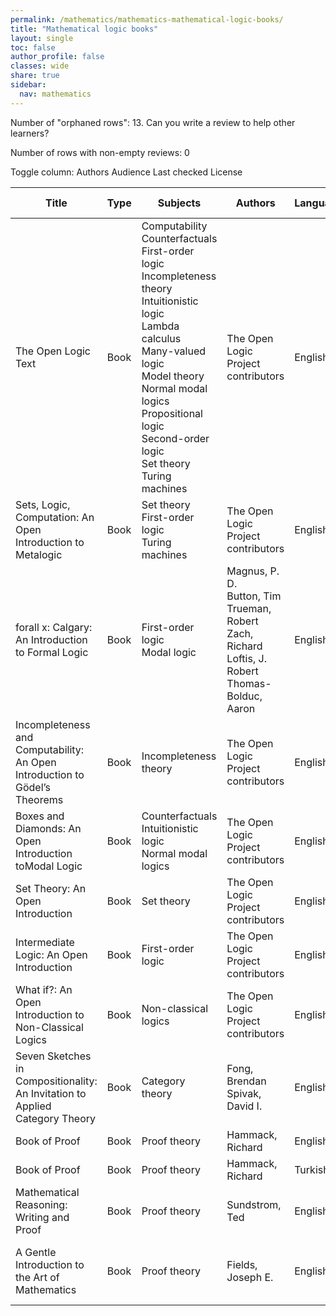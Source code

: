 ```yaml
---
permalink: /mathematics/mathematics-mathematical-logic-books/
title: "Mathematical logic books"
layout: single
toc: false
author_profile: false
classes: wide
share: true
sidebar:
  nav: mathematics
---
```


Number of "orphaned rows": 13. Can you write a review to help other learners?

Number of rows with non-empty reviews: 0

<div class="table_cols_toggles">
Toggle column: <a class="toggle-vis btn btn--danger" data-column="3">Authors</a> <a class="toggle-vis btn btn--danger" data-column="5">Audience</a> <a class="toggle-vis btn btn--danger" data-column="8">Last checked</a> <a class="toggle-vis btn btn--danger" data-column="9">License</a>
</div>
<table class="display" style="width:100%">
<thead>
<tr>
    <th>Title</th>
    <th>Type</th>
    <th>Subjects</th>
    <th>Authors</th>
    <th>Language</th>
    <th>Audience</th>
    <th>Reviews</th>
    <th>URLs</th>
    <th>Last checked</th>
    <th>License</th>
</tr>
</thead>
<tbody>
<tr>
    <td>The Open Logic Text</td>
    <td>Book</td>
    <td>Computability<br>Counterfactuals<br>First-order logic<br>Incompleteness theory<br>Intuitionistic logic<br>Lambda calculus<br>Many-valued logic<br>Model theory<br>Normal modal logics<br>Propositional logic<br>Second-order logic<br>Set theory<br>Turing machines</td>
    <td>The Open Logic Project contributors</td>
    <td>English</td>
    <td>Undergrad</td>
    <td></td>
    <td><a href="https://builds.openlogicproject.org/open-logic-complete.pdf" target="_blank">PDF</a><br><a href="https://openlogicproject.org/" target="_blank">Site</a></td>
    <td>2023-11-19</td>
    <td>CC BY 4.0 DEED</td>
</tr>
<tr>
    <td>Sets, Logic, Computation: An Open Introduction to Metalogic</td>
    <td>Book</td>
    <td>Set theory<br>First-order logic<br>Turing machines</td>
    <td>The Open Logic Project contributors</td>
    <td>English</td>
    <td>Undergrad</td>
    <td></td>
    <td><a href="https://slc.openlogicproject.org/slc-screen.pdf" target="_blank">PDF</a><br><a href="https://slc.openlogicproject.org" target="_blank">Site</a></td>
    <td>2023-11-19</td>
    <td>CC BY 4.0 DEED</td>
</tr>
<tr>
    <td>forall x: Calgary: An Introduction to Formal Logic</td>
    <td>Book</td>
    <td>First-order logic<br>Modal logic</td>
    <td>Magnus, P. D.<br>Button, Tim<br>Trueman, Robert<br>Zach, Richard<br>Loftis, J. Robert<br>Thomas-Bolduc, Aaron</td>
    <td>English</td>
    <td>Undergrad</td>
    <td></td>
    <td><a href="https://forallx.openlogicproject.org/forallxyyc.pdf" target="_blank">PDF</a><br><a href="https://forallx.openlogicproject.org" target="_blank">Site</a></td>
    <td>2023-11-19</td>
    <td>CC BY 4.0 DEED</td>
</tr>
<tr>
    <td>Incompleteness and Computability: An Open Introduction to Gödel’s Theorems</td>
    <td>Book</td>
    <td>Incompleteness theory</td>
    <td>The Open Logic Project contributors</td>
    <td>English</td>
    <td>Undergrad</td>
    <td></td>
    <td><a href="https://ic.openlogicproject.org/ic-screen.pdf" target="_blank">PDF</a><br><a href="https://ic.openlogicproject.org" target="_blank">Site</a></td>
    <td>2023-11-19</td>
    <td>CC BY 4.0 DEED</td>
</tr>
<tr>
    <td>Boxes and Diamonds: An Open Introduction toModal Logic</td>
    <td>Book</td>
    <td>Counterfactuals<br>Intuitionistic logic<br>Normal modal logics</td>
    <td>The Open Logic Project contributors</td>
    <td>English</td>
    <td>Undergrad</td>
    <td></td>
    <td><a href="https://bd.openlogicproject.org/bd-screen.pdf" target="_blank">PDF</a><br><a href="https://bd.openlogicproject.org" target="_blank">Site</a></td>
    <td>2023-11-19</td>
    <td>CC BY 4.0 DEED</td>
</tr>
<tr>
    <td>Set Theory: An Open Introduction</td>
    <td>Book</td>
    <td>Set theory</td>
    <td>The Open Logic Project contributors</td>
    <td>English</td>
    <td>Undergrad</td>
    <td></td>
    <td><a href="https://st.openlogicproject.org/settheory-screen.pdf" target="_blank">PDF</a><br><a href="https://builds.openlogicproject.org/courses/set-theory/" target="_blank">Site</a></td>
    <td>2023-11-19</td>
    <td>CC BY 4.0 DEED</td>
</tr>
<tr>
    <td>Intermediate Logic: An Open Introduction</td>
    <td>Book</td>
    <td>First-order logic</td>
    <td>The Open Logic Project contributors</td>
    <td>English</td>
    <td>Undergrad</td>
    <td></td>
    <td><a href="https://builds.openlogicproject.org/courses/intermediate-logic/il-screen.pdf" target="_blank">PDF</a><br><a href="https://builds.openlogicproject.org/courses/intermediate-logic/" target="_blank">Site</a></td>
    <td>2023-11-19</td>
    <td>CC BY 4.0 DEED</td>
</tr>
<tr>
    <td>What if?: An Open Introduction to Non-Classical Logics</td>
    <td>Book</td>
    <td>Non-classical logics</td>
    <td>The Open Logic Project contributors</td>
    <td>English</td>
    <td>Undergrad</td>
    <td></td>
    <td><a href="https://builds.openlogicproject.org/courses/what-if/wi-screen.pdf" target="_blank">PDF</a><br><a href="https://builds.openlogicproject.org/courses/what-if/" target="_blank">Site</a></td>
    <td>2023-11-19</td>
    <td>CC BY 4.0 DEED</td>
</tr>
<tr>
    <td>Seven Sketches in Compositionality: An Invitation to Applied Category Theory</td>
    <td>Book</td>
    <td>Category theory</td>
    <td>Fong, Brendan<br>Spivak, David I.</td>
    <td>English</td>
    <td>Undergrad</td>
    <td></td>
    <td><a href="https://math.libretexts.org/Bookshelves/Applied_Mathematics/Seven_Sketches_in_Compositionality%3A_An_Invitation_to_Applied_Category_Theory_(Fong_and_Spivak)" target="_blank">Web</a></td>
    <td>2023-11-25</td>
    <td>CC BY-NC-SA 4.0 DEED</td>
</tr>
<tr>
    <td>Book of Proof</td>
    <td>Book</td>
    <td>Proof theory</td>
    <td>Hammack, Richard</td>
    <td>English</td>
    <td>Undergrad</td>
    <td></td>
    <td><a href="https://www.people.vcu.edu/~rhammack/BookOfProof/Main.pdf" target="_blank">PDF</a><br><a href="https://www.people.vcu.edu/~rhammack/BookOfProof/" target="_blank">Site</a></td>
    <td>2023-12-22</td>
    <td>CC BY-NC-ND 4.0 DEED</td>
</tr>
<tr>
    <td>Book of Proof</td>
    <td>Book</td>
    <td>Proof theory</td>
    <td>Hammack, Richard</td>
    <td>Turkish</td>
    <td>Undergrad</td>
    <td></td>
    <td><a href="https://www.people.vcu.edu/~rhammack/BookOfProof/Translations/Turkish/Turkish.pdf" target="_blank">PDF</a><br><a href="https://www.people.vcu.edu/~rhammack/BookOfProof/Translations/Turkish/Turkish.html" target="_blank">Site</a></td>
    <td>2023-12-22</td>
    <td>CC BY-NC-ND 4.0 DEED</td>
</tr>
<tr>
    <td>Mathematical Reasoning: Writing and Proof</td>
    <td>Book</td>
    <td>Proof theory</td>
    <td>Sundstrom, Ted</td>
    <td>English</td>
    <td>Undergrad</td>
    <td></td>
    <td><a href="https://scholarworks.gvsu.edu/cgi/viewcontent.cgi?article=1024&context=books" target="_blank">PDF</a><br><a href="https://www.youtube.com/playlist?list=PL2419488168AE7001" target="_blank">Videos</a><br><a href="https://www.tedsundstrom.com/mathematical-reasoning-3" target="_blank">Site</a><br><a href="https://scholarworks.gvsu.edu/books/24/" target="_blank">Site</a></td>
    <td>2023-12-22</td>
    <td>CC BY-NC-SA 3.0 DEED</td>
</tr>
<tr>
    <td>A Gentle Introduction to the Art of Mathematics</td>
    <td>Book</td>
    <td>Proof theory</td>
    <td>Fields,  Joseph E.</td>
    <td>English</td>
    <td>Undergrad</td>
    <td></td>
    <td><a href="https://github.com/osj1961/giam/blob/master/GIAM.pdf?raw=true" target="_blank">PDF</a><br><a href="https://www.youtube.com/channel/UCHyJSIROOe3Bp9Mj3vVESVQ/featured" target="_blank">Videos</a><br><a href="https://github.com/osj1961/giam" target="_blank">Sources</a><br><a href="https://osj1961.github.io/giam/" target="_blank">Site</a><br><a href="https://scholarworks.gvsu.edu/books/24/" target="_blank">Site</a></td>
    <td>2023-12-22</td>
    <td>GNU Free Documentation License</td>
</tr>
<tfoot>
<tr>
    <td></td>
    <td></td>
    <td></td>
    <td></td>
    <td></td>
    <td></td>
    <td></td>
    <td></td>
    <td></td>
    <td></td>
</tr>
</tfoot>
